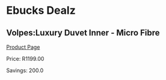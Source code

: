 
# Ebucks Dealz
## Volpes:Luxury Duvet Inner - Micro Fibre
[Product Page](https://www.ebucks.com/web/shop/productSelected.do?prodId=489090101&catId=704984344)

Price: R1199.00

Savings: 200.0


	